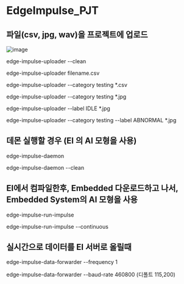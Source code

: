 # EdgeImpulse_PJT


## 파일(csv, jpg, wav)을 프로젝트에 업로드 

![image](https://user-images.githubusercontent.com/24836829/224903834-33534a8e-3ffd-4420-889f-82aa1bd7fcb8.png)

edge-impulse-uploader --clean

edge-impulse-uploader filename.csv

edge-impulse-uploader --category testing *.csv

edge-impulse-uploader --category testing *.jpg

edge-impulse-uploader --label IDLE *.jpg

edge-impulse-uploader --category testing --label ABNORMAL *.jpg


## 데몬 실행할 경우 (EI 의 AI 모형을 사용)
edge-impulse-daemon 

edge-impulse-daemon --clean

## EI에서 컴파일한후, Embedded 다운로드하고 나서, Embedded System의 AI 모형을 사용
edge-impulse-run-impulse 

edge-impulse-run-impulse --continuous


## 실시간으로 데이터를 EI 서버로 올릴때
edge-impulse-data-forwarder --frequency 1

edge-impulse-data-forwarder --baud-rate 460800 (디폴트 115,200)

